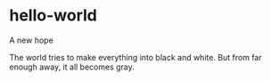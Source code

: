 # hello-world
A new hope

The world tries to make everything into black and white. But from far enough away, it all becomes gray.
